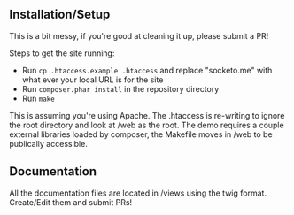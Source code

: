 ## Installation/Setup

This is a bit messy, if you're good at cleaning it up, please submit a PR!

Steps to get the site running:
* Run `cp .htaccess.example .htaccess` and replace "socketo.me" with what ever your local URL is for the site
* Run `composer.phar install` in the repository directory
* Run `make`

This is assuming you're using Apache.  The .htaccess is re-writing to ignore the root directory and look at /web as the root. 
The demo requires a couple external libraries loaded by composer, the Makefile moves in /web to be publically accessible. 

## Documentation

All the documentation files are located in /views using the twig format.  Create/Edit them and submit PRs!